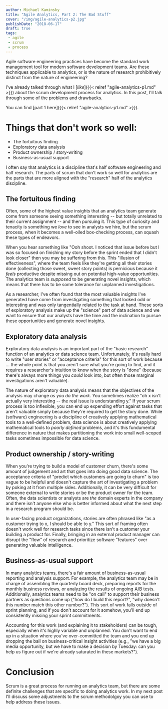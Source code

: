```yaml
---
author: Michael Kaminsky
title: "Agile Analytics, Part 2: The Bad Stuff"
cover: "/img/agile-analytics-p2.jpg"
publishDate: "2018-06-17"
draft: true
tags: 
 - agile
 - scrum
 - process
---
```


Agile software engineering practices have become the standard work management tool for modern software development teams. Are these techniques applicable to analytics, or is the nature of research prohibitively distinct from the nature of engineering?


I've already talked through what I [_like_]({{< relref "agile-analytics-p1.md" >}}) about the scrum development process for analytics. In this post, I'll talk through some of the problems and drawbacks.
<!--more-->

You can find [part 1 here]({{< relref "agile-analytics-p1.md" >}}).

# Things that don't work so well:
* The fortuitous finding
* Exploratory data analysis
* Product ownership / story-writing
* Business-as-usual support

I often say that analytics is a discipline that's half software engineering and half research. The parts of scrum that don't work so well for analytics are the parts that are more aligned with the "research" half of the analytics discipline.

## The fortuitous finding

Often, some of the highest value insights that an analytics team generate come from someone seeing something interesting -- but totally unrelated to their current assignment -- and then pursuing it.  This type of curiosity and tenacity is something we *love* to see in analysts we hire, but the scrum process, when it becomes a well-oiled box-checking process, can squash these types of endeavors.

When you hear something like "Ooh shoot. I noticed that issue before but I was so focused on finishing my story before the sprint ended that I didn't look closer" then you may be suffering from this. This "illusion of effectiveness", where the team feels like they're getting all their stories done (collecting those sweet, sweet story points) is pernicious because it *feels* productive despite missing out on potential high-value opportunities. The analytics team is *supposed* to be generating novel insights, which means that there has to be some tolerance for unplanned investigations.

As a researcher, I've often found that the most valuable insights I've generated have come from investigating something that looked odd or interesting and was only tangentially related to the task at hand. These sorts of exploratory analysis make up the "science" part of data science and we want to ensure that our analysts have the time and the inclination to pursue these opportunities and generate novel insights.

## Exploratory data analysis

Exploratory data analysis is an important part of the "basic research" function of an analytics or data science team. Unfortunately, it's really hard to write "user stories" or "acceptance criteria" for this sort of work because ... the whole point is that you aren't sure what you're going to find, and it requires a researcher's intuition to know when the story is "done" (because there's always more things you *could* look into, but often those marginal investigations aren't valuable).

The nature of exploratory data analysis means that the objectives of the analysis may change *as you do the work*. You sometimes realize "oh x isn't actually very interesting -- the real issue is understanding y." If your scrum process is too inflexible, you can end up expending effort against tasks that aren't valuable simply because they're required to get the story done.  While (software) engineering is a discipline of creatively applying mathematical tools to a well-defined problem, data science is about creatively applying mathematical tools to *poorly defined* problems, and it's this fundumental difference in nature that makes partitioning the work into small well-scoped tasks sometimes impossible for data science.

## Product ownership / story-writing

When you're trying to build a model of customer churn, there's some amount of judgement and art that goes into doing good data science. The acceptance criteria of "predict which customers are going to churn" is too vague to be helpful and doesn't capture the art of investigating a problem by poking at it from multiple sides.  Additionally, it can be very difficult for someone external to write stories or be the product owner for the team. Often, the data scientists or analysts are *the* domain experts in the company and there isn't anyone else who is better informed about what the next step in a research program should be. 

In user-facing product organizations, stories are often phrased like "as a customer trying to x, I should be able to y." This sort of framing often doesn't work well for research tasks since there isn't a customer your building a product for. Finally, bringing in an external product manager can disrupt the "flow" of research and prioritize software "features" over generating valuable intelligence.

## Business-as-usual support

In many analytics teams, there's a fair amount of business-as-usual reporting and analysis support. For example, the analytics team may be in charge of assembling the quarterly board deck, preparing reports for the monthly business reviews, or analyzing the results of ongoing A/B tests. Additionally, analytics teams need to be "on call" to support their business partners as questions come up ("how do I build this report?", "why doesn't this number match this other number?"). This sort of work falls outside of sprint planning, and if you don't account for it somehow, you'll end up consistently missing your sprint commitments.  

Accounting for this work (and explaining it to stakeholders) can be tough, especially when it's highly variable and unplanned. You don't want to end up in a situation where you've over-committed the team and you end up dropping the ball on business-critical insight activities (e.g., "we have a big media opportunity, but we have to make a decision by Tuesday: can you help us figure out if we're already saturated in these markets?").

# Conclusion

Scrum is a great process for running an analytics team, but there are some definite challenges that are specific to doing analytics work. In my next post I'll discuss some adjustments to the scrum methodolgoy you can use to help address these issues.
